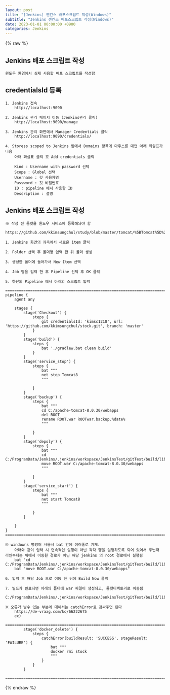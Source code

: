 ```yaml
---
layout: post
title: "[Jenkins] 젠킨스 배포스크립트 작성(Windows)"
subtitle: "Jenkins 젠킨스 배포스크립트 작성(Windows)"
date: 2023-01-01 00:00:00 +0900
categories: Jenkins
---
```

{% raw %}
## Jenkins 배포 스크립트 작성  
  
	윈도우 환경에서 실제 사용할 배포 스크립트를 작성함  
  
## credentialsId  등록  
  
	1. Jenkins 접속  
		http://localhost:9090  
  
	2. Jenkins 관리 페이지 이동 (Jenkins관리 클릭)  
		http://localhost:9090/manage  
  
	3. Jenkins 관리 화면에서 Manager Credentials 클릭  
		http://localhost:9090/credentials/  
  
	4. Storess scoped to Jenkins 밑에서 Domains 항목에 마우스를 대면 아래 화살표가 나옴  
		아래 화살표 클릭 흐 Add credentials 클릭  
  
		Kind : Username with password 선택  
		Scope : Global 선택  
		Username : 깃 사용자명  
		Password : 깃 비밀번호  
		ID : pipeline 에서 사용할 ID  
		Description : 설명  
  
## Jenkins 배포 스크립트 작성  
	※ 작성 전 톰캣을 윈도우 서비스에 등록해놔야 함  
		https://github.com/kkimsungchul/study/blob/master/tomcat/%5BTomcat%5D%20%EC%9C%88%EB%8F%84%EC%9A%B0%20%EC%84%9C%EB%B9%84%EC%8A%A4%EC%97%90%20%EB%93%B1%EB%A1%9D%ED%95%98%EA%B8%B0.txt  
  
	1. Jenkins 화면의 좌측에서 새로운 item 클릭  
  
	2. Folder 선택 후 폴더명 입력 한 뒤 폴더 생성  
  
	3. 생성한 폴더에 들어가서 New Item 선택  
  
	4. Job 명을 입력 한 후 Pipeline 선택 후 OK 클릭  
  
	5. 하단의 Pipeline 에서 아래의 스크립트 입력  
  
	==================================================================================================================================================  
	pipeline {  
		agent any  
  
		stages {  
			stage('Checkout') {  
				steps {  
					git credentialsId: 'kimsc1218', url: 'https://github.com/kkimsungchul/stock.git', branch: 'master'  
				}  
			}  
			stage('build') {  
				steps {  
					bat './gradlew.bat clean build'  
				}  
			}  
			stage('service_stop') {  
				steps {  
					bat """  
					net stop Tomcat8  
					"""  
  
				}  
			}  
			stage('backup') {  
				steps {  
					bat """  
					cd C:/apache-tomcat-8.0.30/webapps  
					del ROOT  
					rename ROOT.war ROOTwar.backup.%date%  
					"""  
  
				}  
			}  
			stage('depoly') {  
				steps {  
					bat """  
					cd C:/ProgramData/Jenkins/.jenkins/workspace/JenkinsTest/gitTest/build/libs  
					move ROOT.war C:/apache-tomcat-8.0.30/webapps  
					"""  
  
				}  
			}  
			stage('service_start') {  
				steps {  
					bat """  
					net start Tomcat8  
					"""  
  
				}  
			}  
  
		}  
	}  
	==================================================================================================================================================  
  
	※ windowns 명령어 사용시 bat 안에 여러줄로 기재.  
		아래와 같이 입력 시 연속적인 실행이 아닌 각각 행을 실행하도록 되어 있어서 두번째 라인부터는 위에서 이동한 경로가 아닌 해당 jenkins 의 root 경로에서 실행됨  
		bat "cd C:/ProgramData/Jenkins/.jenkins/workspace/JenkinsTest/gitTest/build/libs"  
		bat "move ROOT.war C:/apache-tomcat-8.0.30/webapps"  
  
	6. 입력 후 해당 Job 으로 이동 한 뒤에 Build Now 클릭  
  
	7. 빌드가 완료되면 아래의 폴더에 war 파일이 생성되고, 톰캣디렉토리로 이동됨  
		C:/ProgramData/Jenkins/.jenkins/workspace/JenkinsTest/gitTest/build/libs  
  
	※ 오류가 날수 있는 부분에 대해서는 catchError로 감싸주면 된다  
		https://de-vraag.com/ko/66222675  
		ex)  
			======================================================================================================  
			stage('docker_delete') {  
				steps {  
					catchError(buildResult: 'SUCCESS', stageResult: 'FAILURE') {  
						bat """  
						docker rmi stock  
						"""  
					}  
				}  
			}  
			======================================================================================================  

{% endraw %}
